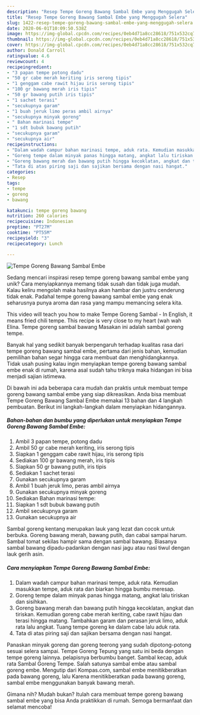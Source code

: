 ```yaml
---
description: "Resep Tempe Goreng Bawang Sambal Embe yang Menggugah Selera"
title: "Resep Tempe Goreng Bawang Sambal Embe yang Menggugah Selera"
slug: 1422-resep-tempe-goreng-bawang-sambal-embe-yang-menggugah-selera
date: 2020-06-01T10:09:50.538Z
image: https://img-global.cpcdn.com/recipes/0eb4d71a8cc28618/751x532cq70/tempe-goreng-bawang-sambal-embe-foto-resep-utama.jpg
thumbnail: https://img-global.cpcdn.com/recipes/0eb4d71a8cc28618/751x532cq70/tempe-goreng-bawang-sambal-embe-foto-resep-utama.jpg
cover: https://img-global.cpcdn.com/recipes/0eb4d71a8cc28618/751x532cq70/tempe-goreng-bawang-sambal-embe-foto-resep-utama.jpg
author: Donald Carroll
ratingvalue: 4.6
reviewcount: 4
recipeingredient:
- "3 papan tempe potong dadu"
- "50 gr cabe merah keriting iris serong tipis"
- "1 genggam cabe rawit hijau iris serong tipis"
- "100 gr bawang merah iris tipis"
- "50 gr bawang putih iris tipis"
- "1 sachet terasi"
- "secukupnya garam"
- "1 buah jeruk limo peras ambil airnya"
- "secukupnya minyak goreng"
- " Bahan marinasi tempe"
- "1 sdt bubuk bawang putih"
- "secukupnya garam"
- "secukupnya air"
recipeinstructions:
- "Dalam wadah campur bahan marinasi tempe, aduk rata. Kemudian masukkan tempe, aduk rata dan biarkan hingga bumbu meresap."
- "Goreng tempe dalam minyak panas hingga matang, angkat lalu tiriskan dan sisihkan."
- "Goreng bawang merah dan bawang putih hingga kecoklatan, angkat dan tiriskan. Kemudian goreng cabe merah keriting, cabe rawit hijau dan terasi hingga matang. Tambahkan garam dan perasan jeruk limo, aduk rata lalu angkat. Tuang tempe goreng ke dalam cabe lalu aduk rata."
- "Tata di atas piring saji dan sajikan bersama dengan nasi hangat."
categories:
- Resep
tags:
- tempe
- goreng
- bawang

katakunci: tempe goreng bawang 
nutrition: 260 calories
recipecuisine: Indonesian
preptime: "PT27M"
cooktime: "PT55M"
recipeyield: "3"
recipecategory: Lunch

---
```



![Tempe Goreng Bawang Sambal Embe](https://img-global.cpcdn.com/recipes/0eb4d71a8cc28618/751x532cq70/tempe-goreng-bawang-sambal-embe-foto-resep-utama.jpg)

Sedang mencari inspirasi resep tempe goreng bawang sambal embe yang unik? Cara menyiapkannya memang tidak susah dan tidak juga mudah. Kalau keliru mengolah maka hasilnya akan hambar dan justru cenderung tidak enak. Padahal tempe goreng bawang sambal embe yang enak seharusnya punya aroma dan rasa yang mampu memancing selera kita.

This video will teach you how to make Tempe Goreng Sambal - In English, it means fried chili tempe. This recipe is very close to my heart (wah wah Elina. Tempe goreng sambal bawang Masakan ini adalah sambal goreng tempe.

Banyak hal yang sedikit banyak berpengaruh terhadap kualitas rasa dari tempe goreng bawang sambal embe, pertama dari jenis bahan, kemudian pemilihan bahan segar hingga cara membuat dan menghidangkannya. Tidak usah pusing kalau ingin menyiapkan tempe goreng bawang sambal embe enak di rumah, karena asal sudah tahu triknya maka hidangan ini bisa menjadi sajian istimewa.


Di bawah ini ada beberapa cara mudah dan praktis untuk membuat tempe goreng bawang sambal embe yang siap dikreasikan. Anda bisa membuat Tempe Goreng Bawang Sambal Embe memakai 13 bahan dan 4 langkah pembuatan. Berikut ini langkah-langkah dalam menyiapkan hidangannya.

<!--inarticleads1-->

##### Bahan-bahan dan bumbu yang diperlukan untuk menyiapkan Tempe Goreng Bawang Sambal Embe:

1. Ambil 3 papan tempe, potong dadu
1. Ambil 50 gr cabe merah keriting, iris serong tipis
1. Siapkan 1 genggam cabe rawit hijau, iris serong tipis
1. Sediakan 100 gr bawang merah, iris tipis
1. Siapkan 50 gr bawang putih, iris tipis
1. Sediakan 1 sachet terasi
1. Gunakan secukupnya garam
1. Ambil 1 buah jeruk limo, peras ambil airnya
1. Gunakan secukupnya minyak goreng
1. Sediakan  Bahan marinasi tempe:
1. Siapkan 1 sdt bubuk bawang putih
1. Ambil secukupnya garam
1. Gunakan secukupnya air


Sambal goreng kentang merupakan lauk yang lezat dan cocok untuk berbuka. Goreng bawang merah, bawang putih, dan cabai sampai harum. Sambal tomat sekilas hampir sama dengan sambal bawang. Biasanya sambal bawang dipadu-padankan dengan nasi jagu atau nasi tiwul dengan lauk gerih asin. 

<!--inarticleads2-->

##### Cara menyiapkan Tempe Goreng Bawang Sambal Embe:

1. Dalam wadah campur bahan marinasi tempe, aduk rata. Kemudian masukkan tempe, aduk rata dan biarkan hingga bumbu meresap.
1. Goreng tempe dalam minyak panas hingga matang, angkat lalu tiriskan dan sisihkan.
1. Goreng bawang merah dan bawang putih hingga kecoklatan, angkat dan tiriskan. Kemudian goreng cabe merah keriting, cabe rawit hijau dan terasi hingga matang. Tambahkan garam dan perasan jeruk limo, aduk rata lalu angkat. Tuang tempe goreng ke dalam cabe lalu aduk rata.
1. Tata di atas piring saji dan sajikan bersama dengan nasi hangat.


Panaskan minyak goreng dan goreng teerong yang sudah dipotong-potong sesuai selera sampai. Tempe Goreng Tepung yang satu ini beda dengan tempe goreng lainnya. pelapisnya berbumbu banget. Sambal kecap, aduk rata Sambal Goreng Tempe. Salah satunya sambal embe atau sambal goreng embe. Mengutip dari Kompas.com, sambal embe menitikberatkan pada bawang goreng, lalu Karena menitikberatkan pada bawang goreng, sambal embe menggunakan banyak bawang merah. 

Gimana nih? Mudah bukan? Itulah cara membuat tempe goreng bawang sambal embe yang bisa Anda praktikkan di rumah. Semoga bermanfaat dan selamat mencoba!
